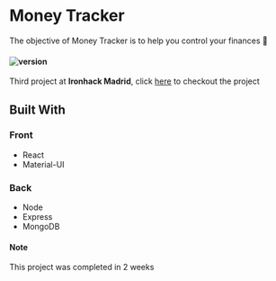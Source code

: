 # Money Tracker 


The objective of Money Tracker is to help you control your finances :blue_book:

#### ![version](https://img.shields.io/badge/version-1.0.0-blue)

Third project at **Ironhack Madrid**, click [here](https://money-tracker-v1.vercel.app/) to checkout the project

## Built With

### Front
* React
* Material-UI

### Back
* Node
* Express
* MongoDB

#### Note
This project was completed in 2 weeks
